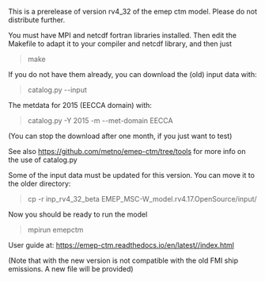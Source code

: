This is a prerelease of version rv4_32 of the emep ctm model.
Please do not distribute further. 

You must have MPI and netcdf fortran libraries installed. Then edit the Makefile to adapt it to your compiler and netcdf library, and then just

 > make

If you do not have them already, you can download the (old) input data with:

 > catalog.py --input

The metdata for 2015 (EECCA domain) with:

 > catalog.py -Y 2015 -m --met-domain EECCA

(You can stop the download after one month, if you just want to test)

See also https://github.com/metno/emep-ctm/tree/tools for more info on the use of catalog.py

Some of the input data must be updated for this version. You can move it to the older directory:

 > cp -r inp_rv4_32_beta EMEP_MSC-W_model.rv4.17.OpenSource/input/


Now you should be ready to run the model
 > mpirun emepctm

User guide at:
https://emep-ctm.readthedocs.io/en/latest//index.html

(Note that with the new version is not compatible with the old FMI ship emissions. A new file will be provided)


